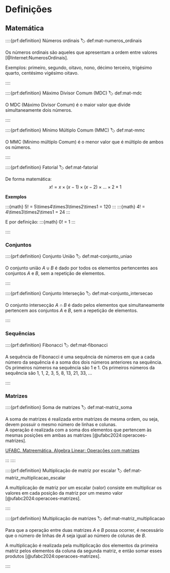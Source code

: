# Definições


## Matemática

::::{prf:definition} Números ordinais
:label: def:mat-numeros_ordinais

Os números ordinais são aqueles que apresentam a ordem entre valores [@Internet:NumerosOrdinais].

Exemplos: primeiro, segundo, oitavo, nono, décimo terceiro, trigésimo quarto, centésimo vigésimo oitavo.

::::

::::{prf:definition} Máximo Divisor Comum (MDC)
:label: def:mat-mdc

O MDC (Máximo Divisor Comum) é o maior valor que divide simultaneamente dois números.

::::

::::{prf:definition} Mínimo Múltiplo Comum (MMC)
:label: def:mat-mmc

O MMC (Mínimo múltiplo Comum) é o menor valor que é múltiplo de ambos os números.

::::

::::{prf:definition} Fatorial
:label: def:mat-fatorial

De forma matemática:
$$
x!= x\times(x-1)\times(x-2)\times...\times2\times1
$$

**Exemplos**

:::{math}
5! = 5\times4\times3\times2\times1 = 120
:::
:::{math}
4! = 4\times3\times2\times1 = 24
:::

E por definição:
:::{math}
0! = 1
:::

::::

### Conjuntos

::::{prf:definition} Conjunto União
:label: def:mat-conjunto_uniao

O conjunto união $A\cup B$ é dado por todos os elementos pertencentes aos conjuntos $A$ e $B$, sem a repetição de elementos.

::::

::::{prf:definition} Conjunto Interseção
:label: def:mat-conjunto_intersecao

O conjunto intersecção $A \cap B$ é dado pelos elementos que simultaneamente pertencem aos conjuntos $A$ e $B$, sem a repetição de elementos.

::::


### Sequências

::::{prf:definition} Fibonacci
:label: def:mat-fibonacci


A sequência de Fibonacci é uma sequência de números em que a cada número da sequência é a soma dos dois números anteriores na sequência. Os primeiros números na sequência são 1 e 1. Os primeiros números da sequência são 1, 1, 2, 3, 5, 8, 13, 21, 33, ...

::::

### Matrizes

::::{prf:definition} Soma de matrizes
:label: def:mat-matriz_soma

A soma de matrizes é realizada entre matrizes de mesma ordem, ou seja, devem possuir o mesmo número de linhas e colunas.  
A operação é realizada com a soma dos elementos que pertencem às mesmas posições em ambas as matrizes [@ufabc2024:operacoes-matrizes].

[UFABC. Matreemática. Algebra Linear: Operações com matrizes](https://lirte.pesquisa.ufabc.edu.br/matreematica/a-matematica-do-cotidiano/ramos/algebra/algebra-linear/operacoes-com-matrizes)

:::
::::

::::{prf:definition} Multiplicação de matriz por escalar
:label: def:mat-matriz_multiplicacao_escalar

A multiplicação de matriz por um escalar (valor) consiste em multiplicar os valores em cada posição da matriz por um mesmo valor [@ufabc2024:operacoes-matrizes]. 

::::

::::{prf:definition} Multiplicação de matrizes
:label: def:mat-matriz_multiplicacao

Para que a operação entre duas matrizes $A$ e $B$ possa ocorrer, é necessário que o número de linhas de $A$ seja igual ao número de colunas de $B$. 

A multiplicação é realizada pela multiplicação dos elementos da primeira matriz pelos elementos da coluna da segunda matriz, e então somar esses produtos [@ufabc2024:operacoes-matrizes]. 

::::